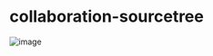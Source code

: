 # collaboration-sourcetree

![image](https://user-images.githubusercontent.com/96475505/231384026-84d083ee-9adf-412a-93d9-c34031bbd682.png)
